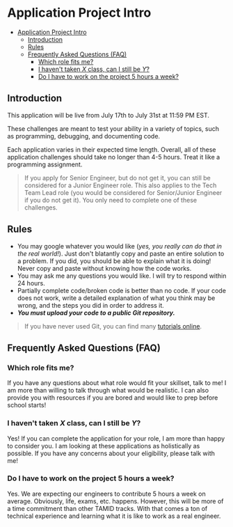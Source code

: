 # Application Project Intro

- [Application Project Intro](#application-project-intro)
  * [Introduction](#introduction)
  * [Rules](#rules)
  * [Frequently Asked Questions (FAQ)](#frequently-asked-questions--faq-)
    + [Which role fits me?](#which-role-fits-me-)
    + [I haven't taken *X* class, can I still be *Y*?](#i-haven-t-taken--x--class--can-i-still-be--y--)
    + [Do I have to work on the project 5 hours a week?](#do-i-have-to-work-on-the-project-5-hours-a-week-)


## Introduction    
This application will be live from July 17th to July 31st at 11:59 PM EST.

These challenges are meant to test your ability in a variety of topics, such as programming, debugging, and documenting code.

Each application varies in their expected time length. Overall, all of these
application challenges should take no longer than 4-5 hours. Treat it like a
programming assignment.

> If you apply for Senior Engineer, but do not get it, you can still be
considered for a Junior Engineer role. This also applies to the Tech Team Lead
role (you would be considered for Senior/Junior Engineer if you do not get it).
You only need to complete one of these challenges.

## Rules
* You may google whatever you would like (*yes, you really can do that in the
real world!*). Just don't blatantly copy and paste an entire solution to a
problem. If you did, you should be able to explain what it is doing! Never copy
and paste without knowing how the code works.
* You may ask me any questions you would like. I will try to respond within
24 hours.
* Partially complete code/broken code is better than no code. If your code does
not work, write a detailed explanation of what you think may be wrong, and the
steps you did in order to address it.
* ***You must upload your code to a public Git repository.***
> If you have never used Git, you can find many
[tutorials online](https://blog.udacity.com/2015/06/a-beginners-git-github-tutorial.html).


## Frequently Asked Questions (FAQ)

### Which role fits me?
If you have any questions about what role would fit your skillset, talk to me!
I am more than willing to talk through what would be realistic. I can also
provide you with resources if you are bored and would like to prep before
school starts!

### I haven't taken *X* class, can I still be *Y*?
Yes! If you can complete the application for your role, I am more than happy
to consider you. I am looking at these applications as holistically as possible.
If you have any concerns about your eligibility, please talk with me!

### Do I have to work on the project 5 hours a week?
Yes. We are expecting our engineers to contribute 5 hours a week on average.
Obviously, life, exams, etc. happens. However, this will be more of a time
commitment than other TAMID tracks. With that comes a ton of technical
experience and learning what it is like to work as a real engineer.
